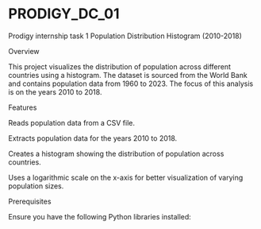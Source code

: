 # PRODIGY_DC_01
Prodigy internship task 1
Population Distribution Histogram (2010-2018)

Overview

This project visualizes the distribution of population across different countries using a histogram. The dataset is sourced from the World Bank and contains population data from 1960 to 2023. The focus of this analysis is on the years 2010 to 2018.

Features

Reads population data from a CSV file.

Extracts population data for the years 2010 to 2018.

Creates a histogram showing the distribution of population across countries.

Uses a logarithmic scale on the x-axis for better visualization of varying population sizes.

Prerequisites

Ensure you have the following Python libraries installed:
